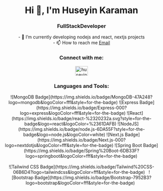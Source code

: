 <h1 align="center">Hi 👋, I'm Huseyin Karaman</h1>
<h3 align="center">FullStackDeveloper
<br>
</h3>
<p align="center">
 - 🌱 I’m currently developing nodejs and react, nextjs projects <br>
 - 📫 How to reach me  <a href="mailto:hsy.krmn@gmail.com">Email</a>
</p>
<h3 align="center">Connect with me:</h3>
<p align="center">
<a href="https://linkedin.com/in/huseyinkaraman" target="blank"><img align="center" src="https://raw.githubusercontent.com/rahuldkjain/github-profile-readme-generator/master/src/images/icons/Social/linked-in-alt.svg" alt="huseyinkaraman" height="30" width="40" /></a></p>

<h3 align="center">Languages and Tools:</h3>
<p align="center"> 
 ![MongoDB Badge](https://img.shields.io/badge/MongoDB-47A248?logo=mongodb&logoColor=fff&style=for-the-badge)
 ![Express Badge](https://img.shields.io/badge/Express-000?logo=express&logoColor=fff&style=for-the-badge)
 ![React](https://img.shields.io/badge/react-%2320232a.svg?style=for-the-badge&logo=react&logoColor=%2361DAFB)
 ![NodeJS](https://img.shields.io/badge/node.js-6DA55F?style=for-the-badge&logo=node.js&logoColor=white)
 ![Next.js Badge](https://img.shields.io/badge/Next.js-000?logo=nextdotjs&logoColor=fff&style=for-the-badge)
 ![Spring Boot Badge](https://img.shields.io/badge/Spring%20Boot-6DB33F?logo=springboot&logoColor=fff&style=for-the-badge) <br><br>
 ![Tailwind CSS Badge](https://img.shields.io/badge/Tailwind%20CSS-06B6D4?logo=tailwindcss&logoColor=fff&style=for-the-badge) &nbsp;
 ![Bootstrap Badge](https://img.shields.io/badge/Bootstrap-7952B3?logo=bootstrap&logoColor=fff&style=for-the-badge) &nbsp;
 </p>

